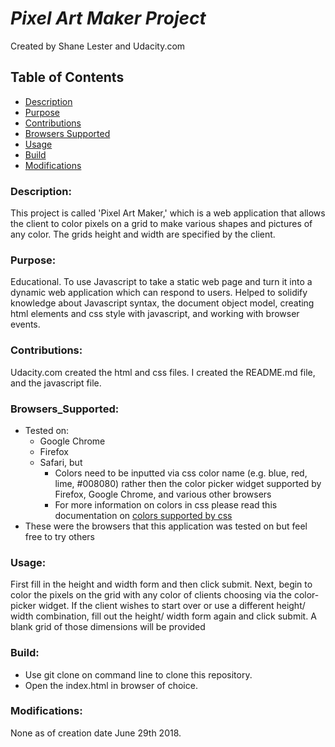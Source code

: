 # *Pixel Art Maker Project*

Created by Shane Lester and Udacity.com

## Table of Contents

- [Description](#description)
- [Purpose](#purpose)
- [Contributions](#contributions)
- [Browsers Supported](#browsers_supported)
- [Usage](#usage)
- [Build](#build)
- [Modifications](#modifications)

### Description: 
This project is called 'Pixel Art Maker,'
which is a web application that allows the client to color pixels 
on a grid to make various shapes and pictures of any color. 
The grids height and width are specified by the client.

### Purpose:     
Educational. To use Javascript to take a static web page and turn it
into a dynamic web application which can respond to users. Helped to 
solidify knowledge about Javascript syntax, the document object model,
creating html elements and css style with javascript, and working with
browser events.

### Contributions:

Udacity.com created the html and css files. I created the README.md file, and the javascript file.

### Browsers_Supported:

- Tested on:
	- Google Chrome 
	- Firefox
	- Safari, but
		- Colors need to be inputted via css color name (e.g. blue, red, lime, #008080) rather then the color picker widget supported by Firefox, Google Chrome, and various other browsers
		- For more information on colors in css please read this documentation on [colors supported by css](https://www.w3schools.com/cssref/css_colors.asp)	
- These were the browsers that this application was tested on but feel free to try others

### Usage:       
First fill in the height and width form and then click submit. Next, begin to color the pixels on the grid with any color of clients choosing via the color-picker widget. If the client wishes to start over or use a different height/ width combination, fill out the 
height/ width form again and click submit. A blank grid of those dimensions will be provided 

### Build:

- Use git clone on command line to clone this repository.
- Open the index.html in browser of choice. 

### Modifications:
None as of creation date June 29th 2018.
